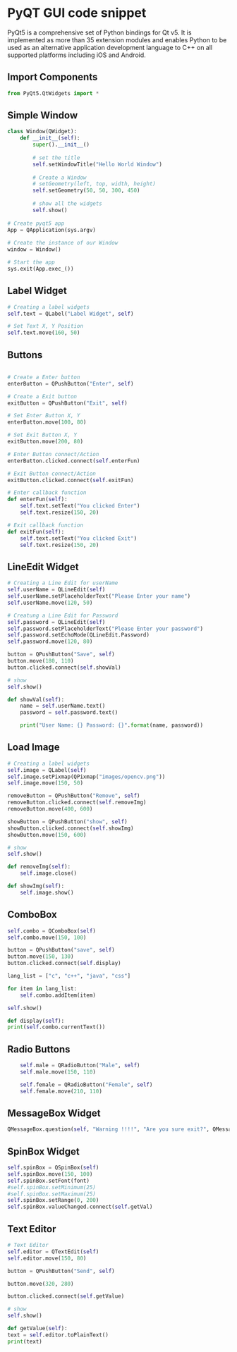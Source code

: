 # PyQT GUI code snippet
PyQt5 is a comprehensive set of Python bindings for Qt v5. It is implemented as more than 35 extension modules and enables Python to be used as an alternative application development language to C++ on all supported platforms including iOS and Android.

## Import Components
```python
from PyQt5.QtWidgets import *

```

## Simple Window
```python
class Window(QWidget): 
    def __init__(self): 
        super().__init__() 
  
        # set the title 
        self.setWindowTitle("Hello World Window") 
  
        # Create a Window
        # setGeometry(left, top, width, height) 
        self.setGeometry(50, 50, 300, 450) 
  
        # show all the widgets 
        self.show()
          
# Create pyqt5 app 
App = QApplication(sys.argv) 
  
# Create the instance of our Window 
window = Window() 

# Start the app 
sys.exit(App.exec_()) 
```
 
## Label Widget
```python
# Creating a label widgets
self.text = QLabel("Label Widget", self)

# Set Text X, Y Position
self.text.move(160, 50)
```

## Buttons
```python

# Create a Enter button
enterButton = QPushButton("Enter", self)

# Create a Exit button
exitButton = QPushButton("Exit", self)

# Set Enter Button X, Y
enterButton.move(100, 80)

# Set Exit Button X, Y
exitButton.move(200, 80)

# Enter Button connect/Action
enterButton.clicked.connect(self.enterFun)

# Exit Button connect/Action
exitButton.clicked.connect(self.exitFun)

# Enter callback function
def enterFun(self):
    self.text.setText("You clicked Enter")
    self.text.resize(150, 20)

# Exit callback function
def exitFun(self):
    self.text.setText("You clicked Exit")
    self.text.resize(150, 20)

```

## LineEdit Widget
```python
# Creating a Line Edit for userName
self.userName = QLineEdit(self)
self.userName.setPlaceholderText("Please Enter your name")
self.userName.move(120, 50)

# Creatung a Line Edit for Password
self.password = QLineEdit(self)
self.password.setPlaceholderText("Please Enter your password")
self.password.setEchoMode(QLineEdit.Password)
self.password.move(120, 80)

button = QPushButton("Save", self)
button.move(180, 110)
button.clicked.connect(self.showVal)

# show
self.show()

def showVal(self):
    name = self.userName.text()
    password = self.password.text()

    print("User Name: {} Password: {}".format(name, password))
```

## Load Image
```python
# Creating a label widgets
self.image = QLabel(self)
self.image.setPixmap(QPixmap("images/opencv.png"))
self.image.move(150, 50)

removeButton = QPushButton("Remove", self)
removeButton.clicked.connect(self.removeImg)
removeButton.move(400, 600)

showButton = QPushButton("show", self)
showButton.clicked.connect(self.showImg)
showButton.move(150, 600)

# show
self.show()

def removeImg(self):
    self.image.close()

def showImg(self):
    self.image.show()
```

## ComboBox
```python
self.combo = QComboBox(self)
self.combo.move(150, 100)

button = QPushButton("save", self)
button.move(150, 130)
button.clicked.connect(self.display)

lang_list = ["c", "c++", "java", "css"]

for item in lang_list:
    self.combo.addItem(item)

self.show()

def display(self):
print(self.combo.currentText())
```

## Radio Buttons
```python
    self.male = QRadioButton("Male", self)
    self.male.move(150, 110)

    self.female = QRadioButton("Female", self)
    self.female.move(210, 110) 

```

## MessageBox Widget
```python
QMessageBox.question(self, "Warning !!!!", "Are you sure exit?", QMessageBox.Yes | QMessageBox.No, QMessageBox.No)
```

## SpinBox Widget
```python
self.spinBox = QSpinBox(self)
self.spinBox.move(150, 100)
self.spinBox.setFont(font)
#self.spinBox.setMinimum(25)
#self.spinBox.setMaximum(25)
self.spinBox.setRange(0, 200)
self.spinBox.valueChanged.connect(self.getVal)
```

## Text Editor
```python
# Text Editor
self.editor = QTextEdit(self)
self.editor.move(150, 80)

button = QPushButton("Send", self)

button.move(320, 280)

button.clicked.connect(self.getValue)

# show
self.show()

def getValue(self):
text = self.editor.toPlainText()
print(text)
```
